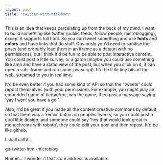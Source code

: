 ```yaml
---
layout: post
title: "twitter-with-markdown"
---
```

 
This is an idea that keeps percolating up from the back of my mind. I want to build something like twitter (public feeds, follow people, microblogging), except it supports full html. So you can tweet something and use **fonts** and **colors** and have links that do stuff. Obviously you'd need to sanitise the posts (and probably load them in an iframe as a datauri with no permissions), but I think it'd be fun to be able to post interactive content. You could post a little survey, or a game (maybe you could use something like amp and have a static view of the post, but when you click on it, it can open a sub-iframe and run some javascript). It'd be little tiny bits of the web, streamed to you in realtime.

It'd be even better if you had some kind of API so that the "tweets" could repost themselves (with your permission). For example, you might play an embedded game of tic/tac/toe, win the game, then post a message saying 'yay I won! you have a go!'.

Also, it'd be great if you made all the content creative-commons by default, so that there was a 'remix' button on peoples tweets, so you could post a cool little design, and someone could say 'hey that would look great in monochrome with roboto', they could edit your post and then repost. It'd be like github.

I shall call it...

git-twitter-html-microblog

Hmmm... I wonder if that .com address is available.